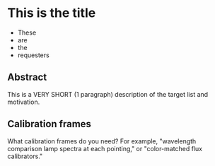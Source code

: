 This is the title
=================

* These
* are
* the
* requesters

Abstract
--------

This is a VERY SHORT (1 paragraph) description of the target list and
motivation.

Calibration frames
------------------

What calibration frames do you need? For example, "wavelength comparison lamp
spectra at each pointing," or "color-matched flux calibrators."
